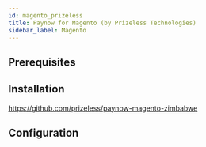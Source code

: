 ```yaml
---
id: magento_prizeless
title: Paynow for Magento (by Prizeless Technologies)
sidebar_label: Magento
---
```


## Prerequisites

## Installation
https://github.com/prizeless/paynow-magento-zimbabwe

## Configuration